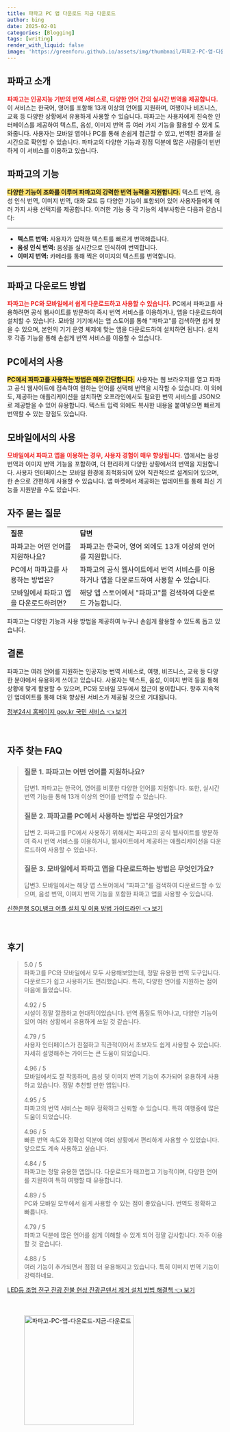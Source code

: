 ```yaml
---
title: 파파고 PC 앱 다운로드 지금 다운로드
author: bing
date: 2025-02-01
categories: [Blogging]
tags: [writing]
render_with_liquid: false
image: 'https://greenforu.github.io/assets/img/thumbnail/파파고-PC-앱-다운로드-지금-다운로드.webp'
---
```



<h2 id='파파고_소개'>파파고 소개</h2>

<p><b><span style="color: #ee2323;">파파고는 인공지능 기반의 번역 서비스로, 다양한 언어 간의 실시간 번역을 제공합니다.</span></b> 이 서비스는 한국어, 영어를 포함해 13개 이상의 언어를 지원하며, 여행이나 비즈니스, 교육 등 다양한 상황에서 유용하게 사용할 수 있습니다. 파파고는 사용자에게 친숙한 인터페이스를 제공하여 텍스트, 음성, 이미지 번역 등 여러 가지 기능을 활용할 수 있게 도와줍니다. 사용자는 모바일 앱이나 PC를 통해 손쉽게 접근할 수 있고, 번역된 결과를 실시간으로 확인할 수 있습니다. 파파고의 다양한 기능과 장점 덕분에 많은 사람들이 빈번하게 이 서비스를 이용하고 있습니다.</p>

<h2 id='파파고의_기능'>파파고의 기능</h2>

<p><b><span style="background-color: #ffe066;">다양한 기능이 조화를 이루며 파파고의 강력한 번역 능력을 지원합니다.</span></b> 텍스트 번역, 음성 인식 번역, 이미지 번역, 대화 모드 등 다양한 기능이 포함되어 있어 사용자들에게 여러 가지 사용 선택지를 제공합니다. 이러한 기능 중 각 기능의 세부사항은 다음과 같습니다:</p>

<hr />

<ul>
    <li><b>텍스트 번역:</b> 사용자가 입력한 텍스트를 빠르게 번역해줍니다.</li>
    <li><b>음성 인식 번역:</b> 음성을 실시간으로 인식하여 번역합니다.</li>
    <li><b>이미지 번역:</b> 카메라를 통해 찍은 이미지의 텍스트를 번역합니다.</li>
</ul>

<hr />

<h2 id='파파고_다운로드_방법'>파파고 다운로드 방법</h2>

<p><b><span style="color: #ee2323;">파파고는 PC와 모바일에서 쉽게 다운로드하고 사용할 수 있습니다.</span></b> PC에서 파파고를 사용하려면 공식 웹사이트를 방문하여 즉시 번역 서비스를 이용하거나, 앱을 다운로드하여 설치할 수 있습니다. 모바일 기기에서는 앱 스토어를 통해 "파파고"를 검색하면 쉽게 찾을 수 있으며, 본인의 기기 운영 체제에 맞는 앱을 다운로드하여 설치하면 됩니다. 설치 후 각종 기능을 통해 손쉽게 번역 서비스를 이용할 수 있습니다.</p>

<h2 id='PC에서의_사용'>PC에서의 사용</h2>

<p><b><span style="background-color: #ffe066;">PC에서 파파고를 사용하는 방법은 매우 간단합니다.</span></b> 사용자는 웹 브라우저를 열고 파파고 공식 웹사이트에 접속하여 원하는 언어를 선택해 번역을 시작할 수 있습니다. 이 외에도, 제공하는 애플리케이션을 설치하면 오프라인에서도 필요한 번역 서비스를 JSON으로 제공받을 수 있어 유용합니다. 텍스트 입력 외에도 복사한 내용을 붙여넣으면 빠르게 번역할 수 있는 장점도 있습니다.</p>

<h2 id='모바일에서의_사용'>모바일에서의 사용</h2>

<p><b><span style="color: #ee2323;">모바일에서 파파고 앱을 이용하는 경우, 사용자 경험이 매우 향상됩니다.</span></b> 앱에서는 음성 번역과 이미지 번역 기능을 포함하여, 더 편리하게 다양한 상황에서의 번역을 지원합니다. 사용자 인터페이스는 모바일 환경에 최적화되어 있어 직관적으로 설계되어 있으며, 한 손으로 간편하게 사용할 수 있습니다. 앱 마켓에서 제공하는 업데이트를 통해 최신 기능을 지원받을 수도 있습니다.</p>

<h2 id='자주_묻는_질문'>자주 묻는 질문</h2>

<table>
    <tr>
        <td><b>질문</b></td>
        <td><b>답변</b></td>
    </tr>
    <tr>
        <td>파파고는 어떤 언어를 지원하나요?</td>
        <td>파파고는 한국어, 영어 외에도 13개 이상의 언어를 지원합니다.</td>
    </tr>
    <tr>
        <td>PC에서 파파고를 사용하는 방법은?</td>
        <td>파파고의 공식 웹사이트에서 번역 서비스를 이용하거나 앱을 다운로드하여 사용할 수 있습니다.</td>
    </tr>
    <tr>
        <td>모바일에서 파파고 앱을 다운로드하려면?</td>
        <td>해당 앱 스토어에서 "파파고"를 검색하여 다운로드 가능합니다.</td>
    </tr>
</table>

<p>파파고는 다양한 기능과 사용 방법을 제공하여 누구나 손쉽게 활용할 수 있도록 돕고 있습니다.</p>

<h2 id='결론'>결론</h2>

<p>파파고는 여러 언어를 지원하는 인공지능 번역 서비스로, 여행, 비즈니스, 교육 등 다양한 분야에서 유용하게 쓰이고 있습니다. 사용자는 텍스트, 음성, 이미지 번역 등을 통해 상황에 맞게 활용할 수 있으며, PC와 모바일 모두에서 접근이 용이합니다. 향후 지속적인 업데이트를 통해 더욱 향상된 서비스가 제공될 것으로 기대됩니다.</p>


<p><a class="click-button" title="정부24시 홈페이지 gov.kr 국민 서비스" href="https://greenforu.github.io/posts/%EC%A0%95%EB%B6%8024%EC%8B%9C-%ED%99%88%ED%8E%98%EC%9D%B4%EC%A7%80-gov.kr-%EA%B5%AD%EB%AF%BC-%EC%84%9C%EB%B9%84%EC%8A%A4/" rel="dofollow">정부24시 홈페이지 gov.kr 국민 서비스 👈 보기</a></p><br>
<h2 id='자주_찾는_FAQ'>자주 찾는 FAQ</h2>
<div itemscope="" itemtype="https://schema.org/FAQPage"> 
<blockquote> 
<div itemscope="" itemprop="mainEntity" itemtype="https://schema.org/Question"> 
<h3 itemprop="name">질문 1. 파파고는 어떤 언어를 지원하나요?</h3> 
<div itemscope="" itemprop="acceptedAnswer" itemtype="https://schema.org/Answer"> 
<span itemprop="text"> 
<p>답변1. 파파고는 한국어, 영어를 비롯한 다양한 언어를 지원합니다. 또한, 실시간 번역 기능을 통해 13개 이상의 언어를 번역할 수 있습니다.</p> 
</span> 
</div> 
</div> 
<div itemscope="" itemprop="mainEntity" itemtype="https://schema.org/Question"> 
<h3 itemprop="name">질문 2. 파파고를 PC에서 사용하는 방법은 무엇인가요?</h3> 
<div itemscope="" itemprop="acceptedAnswer" itemtype="https://schema.org/Answer"> 
<span itemprop="text"> 
<p>답변 2. 파파고를 PC에서 사용하기 위해서는 파파고의 공식 웹사이트를 방문하여 즉시 번역 서비스를 이용하거나, 웹사이트에서 제공하는 애플리케이션을 다운로드하여 사용할 수 있습니다.</p> 
</span> 
</div> 
</div> 
<div itemscope="" itemprop="mainEntity" itemtype="https://schema.org/Question"> 
<h3 itemprop="name">질문 3. 모바일에서 파파고 앱을 다운로드하는 방법은 무엇인가요?</h3> 
<div itemscope="" itemprop="acceptedAnswer" itemtype="https://schema.org/Answer"> 
<span itemprop="text"> 
<p>답변3. 모바일에서는 해당 앱 스토어에서 "파파고"를 검색하여 다운로드할 수 있으며, 음성 번역, 이미지 번역 기능을 포함한 파파고 앱을 사용할 수 있습니다.</p> 
</span> 
</div> 
</div> 
</blockquote> 
</div>
<p><a class="click-button" title="신한은행 SOL뱅크 어플 설치 및 이용 방법 가이드라인" href="https://greenforu.github.io/posts/%EC%8B%A0%ED%95%9C%EC%9D%80%ED%96%89-SOL%EB%B1%85%ED%81%AC-%EC%96%B4%ED%94%8C-%EC%84%A4%EC%B9%98-%EB%B0%8F-%EC%9D%B4%EC%9A%A9-%EB%B0%A9%EB%B2%95-%EA%B0%80%EC%9D%B4%EB%93%9C%EB%9D%BC%EC%9D%B8/" rel="dofollow">신한은행 SOL뱅크 어플 설치 및 이용 방법 가이드라인 👈 보기</a></p><br>
<h2 id='후기'>후기</h2>
<div itemscope itemtype="https://schema.org/Product">
  <blockquote>
  <div itemprop="review" itemscope itemtype="https://schema.org/Review">
      <div itemprop="reviewRating" itemscope itemtype="https://schema.org/Rating"> <span itemprop="ratingValue">5.0</span> / <span itemprop="bestRating">5</span> </div>
      <span itemprop="reviewBody">파파고를 PC와 모바일에서 모두 사용해보았는데, 정말 유용한 번역 도구입니다. 다운로드가 쉽고 사용하기도 편리했습니다. 특히, 다양한 언어를 지원하는 점이 마음에 들었습니다.</span>
  </div>
  <br>
  <div itemprop="review" itemscope itemtype="https://schema.org/Review">
      <div itemprop="reviewRating" itemscope itemtype="https://schema.org/Rating"> <span itemprop="ratingValue">4.92</span> / <span itemprop="bestRating">5</span> </div>
      <span itemprop="reviewBody">시설이 정말 깔끔하고 현대적이었습니다. 번역 품질도 뛰어나고, 다양한 기능이 있어 여러 상황에서 유용하게 쓰일 것 같습니다.</span>
  </div>
  <br>
  <div itemprop="review" itemscope itemtype="https://schema.org/Review">
      <div itemprop="reviewRating" itemscope itemtype="https://schema.org/Rating"> <span itemprop="ratingValue">4.79</span> / <span itemprop="bestRating">5</span> </div>
      <span itemprop="reviewBody">사용자 인터페이스가 친절하고 직관적이어서 초보자도 쉽게 사용할 수 있습니다. 자세히 설명해주는 가이드는 큰 도움이 되었습니다.</span>
  </div>
  <br>
  <div itemprop="review" itemscope itemtype="https://schema.org/Review">
      <div itemprop="reviewRating" itemscope itemtype="https://schema.org/Rating"> <span itemprop="ratingValue">4.96</span> / <span itemprop="bestRating">5</span> </div>
      <span itemprop="reviewBody">모바일에서도 잘 작동하며, 음성 및 이미지 번역 기능이 추가되어 유용하게 사용하고 있습니다. 정말 추천할 만한 앱입니다.</span>
  </div>
  <br>
  <div itemprop="review" itemscope itemtype="https://schema.org/Review">
      <div itemprop="reviewRating" itemscope itemtype="https://schema.org/Rating"> <span itemprop="ratingValue">4.95</span> / <span itemprop="bestRating">5</span> </div>
      <span itemprop="reviewBody">파파고의 번역 서비스는 매우 정확하고 신뢰할 수 있습니다. 특히 여행중에 많은 도움이 되었습니다.</span>
  </div>
  <br>
  <div itemprop="review" itemscope itemtype="https://schema.org/Review">
      <div itemprop="reviewRating" itemscope itemtype="https://schema.org/Rating"> <span itemprop="ratingValue">4.96</span> / <span itemprop="bestRating">5</span> </div>
      <span itemprop="reviewBody">빠른 번역 속도와 정확성 덕분에 여러 상황에서 편리하게 사용할 수 있었습니다. 앞으로도 계속 사용하고 싶습니다.</span>
  </div>
  <br>
  <div itemprop="review" itemscope itemtype="https://schema.org/Review">
      <div itemprop="reviewRating" itemscope itemtype="https://schema.org/Rating"> <span itemprop="ratingValue">4.84</span> / <span itemprop="bestRating">5</span> </div>
      <span itemprop="reviewBody">파파고는 정말 유용한 앱입니다. 다운로드가 매끄럽고 기능적이며, 다양한 언어를 지원하여 특히 여행할 때 유용합니다.</span>
  </div>
  <br>
  <div itemprop="review" itemscope itemtype="https://schema.org/Review">
      <div itemprop="reviewRating" itemscope itemtype="https://schema.org/Rating"> <span itemprop="ratingValue">4.89</span> / <span itemprop="bestRating">5</span> </div>
      <span itemprop="reviewBody">PC와 모바일 모두에서 쉽게 사용할 수 있는 점이 좋았습니다. 번역도 정확하고 빠릅니다.</span>
  </div>
  <br>
  <div itemprop="review" itemscope itemtype="https://schema.org/Review">
      <div itemprop="reviewRating" itemscope itemtype="https://schema.org/Rating"> <span itemprop="ratingValue">4.79</span> / <span itemprop="bestRating">5</span> </div>
      <span itemprop="reviewBody">파파고 덕분에 많은 언어를 쉽게 이해할 수 있게 되어 정말 감사합니다. 자주 이용할 것 같습니다.</span>
  </div>
  <br>
  <div itemprop="review" itemscope itemtype="https://schema.org/Review">
      <div itemprop="reviewRating" itemscope itemtype="https://schema.org/Rating"> <span itemprop="ratingValue">4.88</span> / <span itemprop="bestRating">5</span> </div>
      <span itemprop="reviewBody">여러 기능이 추가되면서 점점 더 유용해지고 있습니다. 특히 이미지 번역 기능이 강력하네요.</span>
  </div>
  </blockquote>
</div>
<p><a class="click-button" title="LED등 조명 전구 잔광 잔불 현상 잔광콘덴서 제거 설치 방법 해결책" href="https://greenforu.github.io/posts/LED%EB%93%B1-%EC%A1%B0%EB%AA%85-%EC%A0%84%EA%B5%AC-%EC%9E%94%EA%B4%91-%EC%9E%94%EB%B6%88-%ED%98%84%EC%83%81-%EC%9E%94%EA%B4%91%EC%BD%98%EB%8D%B4%EC%84%9C-%EC%A0%9C%EA%B1%B0-%EC%84%A4%EC%B9%98-%EB%B0%A9%EB%B2%95-%ED%95%B4%EA%B2%B0%EC%B1%85/" rel="dofollow">LED등 조명 전구 잔광 잔불 현상 잔광콘덴서 제거 설치 방법 해결책 👈 보기</a></p><br>
<figure class="image"><img src="https://greenforu.github.io/assets/img/thumbnail/파파고-PC-앱-다운로드-지금-다운로드.webp" alt="파파고-PC-앱-다운로드-지금-다운로드" width="256" height="256"></figure>
